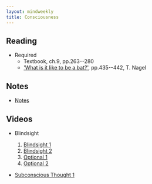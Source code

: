 ```yaml
---
layout: mindweekly
title: Consciousness
---
```


## Reading

+ Required
  + Textbook, ch.9, pp.263--280
  + ['What is it like to be a bat?'](Nagel.pdf), pp.435--442, T. Nagel

## Notes
+ [Notes](/self/consciousness/notes)

## Videos

+ Blindsight

  1. [Blindsight 1](https://www.youtube.com/watch?v=R4SYxTecL8E)
  2. [Blindsight 2](https://www.youtube.com/watch?v=GwGmWqX0MnM)
  3. [Optional 1](https://www.youtube.com/watch?v=ny5qMKTcURE)
  4. [Optional 2](http://www.bbc.com/future/story/20150925-blindsight-the-strangest-form-of-consciousness)

+ [Subconscious Thought 1](https://www.youtube.com/watch?v=SomZ6aViWGY)

  

